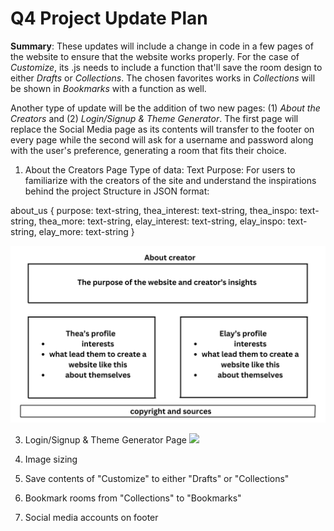 # Q4 Project Update Plan
**Summary**: These updates will include a change in code in a few pages of the website to ensure that the website works properly. For the case of _Customize_, its .js needs to include a function that'll save the room design to either _Drafts_ or _Collections_. The chosen favorites works in _Collections_ will be shown in _Bookmarks_ with a function as well.

Another type of update will be the addition of two new pages: (1) _About the Creators_ and (2) _Login/Signup & Theme Generator_. The first page will replace the Social Media page as its contents will transfer to the footer on every page while the second will ask for a username and password along with the user's preference, generating a room that fits their choice.


1. About the Creators Page
Type of data: Text
Purpose: For users to familiarize with the creators of the site and understand the inspirations behind the project
Structure in JSON format:

about_us {
purpose: text-string,
thea_interest: text-string,
thea_inspo: text-string,
thea_more: text-string,
elay_interest: text-string,
elay_inspo: text-string,
elay_more: text-string
}

![](About.png) 
   
3. Login/Signup & Theme Generator Page
   ![](LoginSignupTheme)

4. Image sizing

5. Save contents of "Customize" to either "Drafts" or "Collections"

6. Bookmark rooms from "Collections" to "Bookmarks"

7. Social media accounts on footer 
